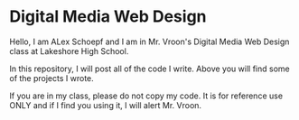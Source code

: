 # Digital Media Web Design

Hello, I am ALex Schoepf and I am in Mr. Vroon's Digital Media Web Design class at Lakeshore High School.

In this repository, I will post all of the code I write. Above you will find some of the projects I wrote. 

If you are in my class, please do not copy my code. It is for reference use ONLY and if I find you using it, I will alert Mr. Vroon.
